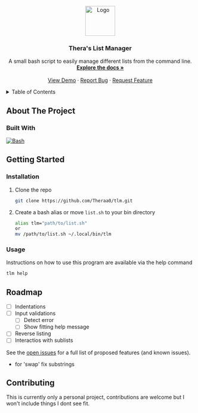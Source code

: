 <!-- PROJECT LOGO -->
<br />
<div align="center">
  <a href="https://github.com/Theraa0/tlm">
    <img src="images/logo.png" alt="Logo" width="80" height="80">
  </a>

<h3 align="center">Thera's List Manager</h3>

  <p align="center">
    A small bash script to easily manage different lists from the command line.
    <br />
    <a href="https://github.com/Theraa0/tlm"><strong>Explore the docs »</strong></a>
    <br />
    <br />
    <a href="https://github.com/github_username/repo_name">View Demo</a>
    ·
    <a href="https://github.com/github_username/repo_name/issues">Report Bug</a>
    ·
    <a href="https://github.com/github_username/repo_name/issues">Request Feature</a>
  </p>
</div>


<details>
  <summary>Table of Contents</summary>
  <ol>
    <li>
      <a href="#about-the-project">About The Project</a>
    </li>
    <li>
      <a href="#getting-started">Getting Started</a>
      <ul>
        <li><a href="#installation">Installation</a></li>
        <li><a href="#usage">Usage</a></li>
      </ul>
    </li>
    <li><a href="#roadmap">Roadmap</a></li>
    <li><a href="#contributing">Contributing</a></li>
  </ol>
</details>



## About The Project


### Built With

[![Bash][Bash.js]][Bash-url]


<!-- GETTING STARTED -->
## Getting Started

### Installation

1. Clone the repo
   ```sh
   git clone https://github.com/Theraa0/tlm.git
   ```
2. Create a bash alias or move ```list.sh``` to your bin directory
   ```sh
   alias tlm="path/to/list.sh"
   or
   mv /path/to/list.sh ~/.local/bin/tlm
   ```



### Usage

Instructions on how to use this program are available via the help command
```sh
tlm help
```



## Roadmap
- [ ] Indentations
- [ ] Input validations
	- [ ] Detect error
	- [ ] Show fitting help message
- [ ] Reverse listing
- [ ] Interactios with sublists

See the [open issues](https://github.com/github_username/repo_name/issues) for a full list of proposed features (and known issues).
- for 'swap' fix substrings

## Contributing

This is currently only a personal project, contributions are welcome but I won't include things I dont see fit.



<!-- MARKDOWN LINKS & IMAGES -->
<!-- https://www.markdownguide.org/basic-syntax/#reference-style-links -->
[Bash.js]: https://img.shields.io/badge/Bash-DD0031?style=for-the-badge&logo=gnubash&logoColor=white
[Bash-url]: https://www.gnu.org/software/bash/
